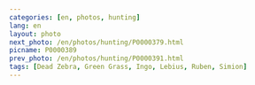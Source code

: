 ```yaml
---
categories: [en, photos, hunting]
lang: en
layout: photo
next_photo: /en/photos/hunting/P0000379.html
picname: P0000389
prev_photo: /en/photos/hunting/P0000391.html
tags: [Dead Zebra, Green Grass, Ingo, Lebius, Ruben, Simion]
---
```

